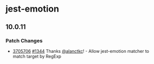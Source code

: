 # jest-emotion

## 10.0.11

### Patch Changes

- [3705706](https://github.com/emotion-js/emotion/commit/3705706) [#1344](https://github.com/emotion-js/emotion/pulls/1292) Thanks [@alanctkc](https://github.com/alanctkc)! - Allow jest-emotion matcher to match target by RegExp
